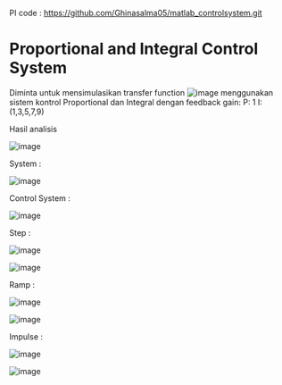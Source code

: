 PI code : https://github.com/Ghinasalma05/matlab_controlsystem.git
# Proportional and Integral Control System
Diminta untuk mensimulasikan transfer function ![image](https://user-images.githubusercontent.com/82716787/191629362-3ede3b8e-d031-4492-97f2-39cd364b7d2f.png)
menggunakan sistem kontrol Proportional dan Integral dengan feedback gain:
  P: 1
  I: (1,3,5,7,9)

Hasil analisis 

![image](https://user-images.githubusercontent.com/82716787/191630564-9958293a-9f63-41c6-ae48-a9cb23377822.png)

System  :

![image](https://user-images.githubusercontent.com/82716787/191629776-f6a40630-538f-49ee-9274-107e8a10a022.png)

Control System  :

![image](https://user-images.githubusercontent.com/82716787/191629813-ee57224f-4c87-46db-bfe1-d73d1091b6a2.png)

Step    :

![image](https://user-images.githubusercontent.com/82716787/191630611-0b66f480-a0ca-41d1-b7e3-57623e37bfcf.png)

![image](https://user-images.githubusercontent.com/82716787/191630012-6000f7d7-3dab-4c70-9027-4360e6e046f0.png)

Ramp    :

![image](https://user-images.githubusercontent.com/82716787/191630677-48b75ded-0651-49b6-85c3-0dfb28f45cd3.png)

![image](https://user-images.githubusercontent.com/82716787/191630093-3d81ee8d-9911-4585-8e08-56052094fea4.png)

Impulse :

![image](https://user-images.githubusercontent.com/82716787/191630704-5a4750de-a94c-4fe1-a439-0ec0ce0542e7.png)

![image](https://user-images.githubusercontent.com/82716787/191630203-f8dfd218-96f5-48b8-8f54-d02f6b2a346c.png)
